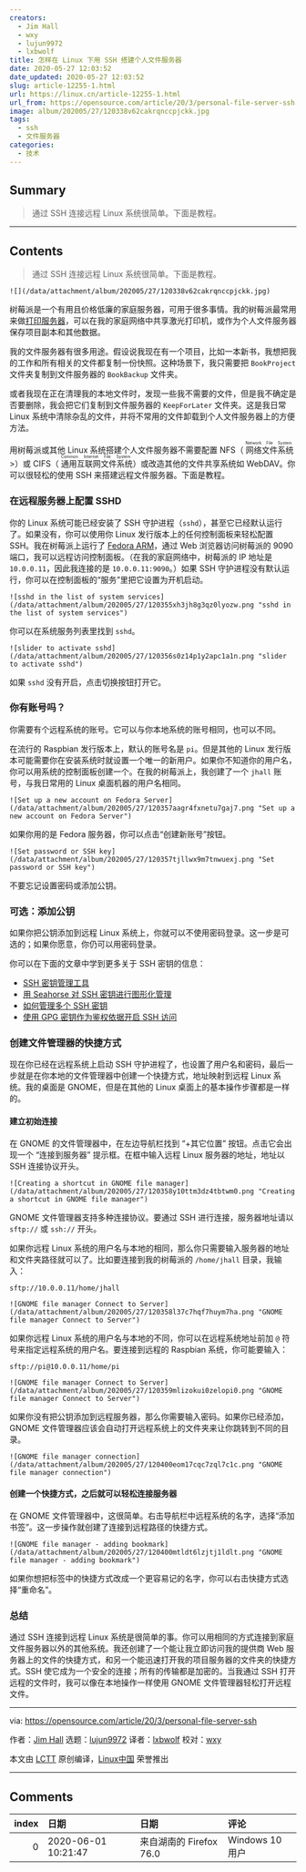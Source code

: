 ```yaml
---
creators:
  - Jim Hall
  - wxy
  - lujun9972
  - lxbwolf
title: 怎样在 Linux 下用 SSH 搭建个人文件服务器
date: 2020-05-27 12:03:52
date_updated: 2020-05-27 12:03:52
slug: article-12255-1.html
url: https://linux.cn/article-12255-1.html
url_from: https://opensource.com/article/20/3/personal-file-server-ssh
image: album/202005/27/120338v62cakrqnccpjckk.jpg
tags:
  - ssh
  - 文件服务器
categories:
  - 技术
---
```


## Summary

> 通过 SSH 连接远程 Linux 系统很简单。下面是教程。

***

<!-- more -->

## Contents

> 
> 通过 SSH 连接远程 Linux 系统很简单。下面是教程。
> 
> 
> 

`![](/data/attachment/album/202005/27/120338v62cakrqnccpjckk.jpg)`

树莓派是一个有用且价格低廉的家庭服务器，可用于很多事情。我的树莓派最常用来做[打印服务器](https://opensource.com/article/18/3/print-server-raspberry-pi)，可以在我的家庭网络中共享激光打印机，或作为个人文件服务器保存项目副本和其他数据。

我的文件服务器有很多用途。假设说我现在有一个项目，比如一本新书，我想把我的工作和所有相关的文件都复制一份快照。这种场景下，我只需要把 `BookProject` 文件夹复制到文件服务器的 `BookBackup` 文件夹。

或者我现在正在清理我的本地文件时，发现一些我不需要的文件，但是我不确定是否要删除，我会把它们复制到文件服务器的 `KeepForLater` 文件夹。这是我日常 Linux 系统中清除杂乱的文件，并将不常用的文件卸载到个人文件服务器上的方便方法。

用树莓派或其他 Linux 系统搭建个人文件服务器不需要配置 NFS（<ruby> 网络文件系统 <rt>  Network File System </rt></ruby>>）或 CIFS（<ruby> 通用互联网文件系统 <rt>  Common Internet File System </rt></ruby>）或改造其他的文件共享系统如 WebDAV。你可以很轻松的使用 SSH 来搭建远程文件服务器。下面是教程。

### 在远程服务器上配置 SSHD

你的 Linux 系统可能已经安装了 SSH 守护进程（`sshd`），甚至它已经默认运行了。如果没有，你可以使用你 Linux 发行版本上的任何控制面板来轻松配置 SSH。我在树莓派上运行了 [Fedora ARM](https://arm.fedoraproject.org/)，通过 Web 浏览器访问树莓派的 9090 端口，我可以远程访问控制面板。（在我的家庭网络中，树莓派的 IP 地址是 `10.0.0.11`，因此我连接的是 `10.0.0.11:9090`。）如果 SSH 守护进程没有默认运行，你可以在控制面板的“服务”里把它设置为开机启动。

`![sshd in the list of system services](/data/attachment/album/202005/27/120355xh3jh8g3qz0lyozw.png "sshd in the list of system services")`

你可以在系统服务列表里找到 `sshd`。

`![slider to activate sshd](/data/attachment/album/202005/27/120356s0z14p1y2apc1a1n.png "slider to activate sshd")`

如果 `sshd` 没有开启，点击切换按钮打开它。

### 你有账号吗？

你需要有个远程系统的账号。它可以与你本地系统的账号相同，也可以不同。

在流行的 Raspbian 发行版本上，默认的账号名是 `pi`。但是其他的 Linux 发行版本可能需要你在安装系统时就设置一个唯一的新用户。如果你不知道你的用户名，你可以用系统的控制面板创建一个。在我的树莓派上，我创建了一个 `jhall` 账号，与我日常用的 Linux 桌面机器的用户名相同。

`![Set up a new account on Fedora Server](/data/attachment/album/202005/27/120357aagr4fxnetu7gaj7.png "Set up a new account on Fedora Server")`

如果你用的是 Fedora 服务器，你可以点击“创建新账号”按钮。

`![Set password or SSH key](/data/attachment/album/202005/27/120357tjllwx9m7tnwuexj.png "Set password or SSH key")`

不要忘记设置密码或添加公钥。

### 可选：添加公钥

如果你把公钥添加到远程 Linux 系统上，你就可以不使用密码登录。这一步是可选的；如果你愿意，你仍可以用密码登录。

你可以在下面的文章中学到更多关于 SSH 密钥的信息：

* [SSH 密钥管理工具](https://linux.cn/article-11947-1.html)
* [用 Seahorse 对 SSH 密钥进行图形化管理](https://linux.cn/article-9451-1.html)
* [如何管理多个 SSH 密钥](https://opensource.com/article/19/4/gpg-subkeys-ssh-manage)
* [使用 GPG 密钥作为鉴权依据开启 SSH 访问](https://opensource.com/article/19/4/gpg-subkeys-ssh)

### 创建文件管理器的快捷方式

现在你已经在远程系统上启动 SSH 守护进程了，也设置了用户名和密码，最后一步就是在你本地的文件管理器中创建一个快捷方式，地址映射到远程 Linux 系统。我的桌面是 GNOME，但是在其他的 Linux 桌面上的基本操作步骤都是一样的。

#### 建立初始连接

在 GNOME 的文件管理器中，在左边导航栏找到 “+其它位置” 按钮。点击它会出现一个 “连接到服务器” 提示框。在框中输入远程 Linux 服务器的地址，地址以 SSH 连接协议开头。

`![Creating a shortcut in GNOME file manager](/data/attachment/album/202005/27/120358y10ttm3dz4tbtwm0.png "Creating a shortcut in GNOME file manager")`

GNOME 文件管理器支持多种连接协议。要通过 SSH 进行连接，服务器地址请以 `sftp://` 或 `ssh://` 开头。

如果你远程 Linux 系统的用户名与本地的相同，那么你只需要输入服务器的地址和文件夹路径就可以了。比如要连接到我的树莓派的 `/home/jhall` 目录，我输入：

```shell
sftp://10.0.0.11/home/jhall
```

`![GNOME file manager Connect to Server](/data/attachment/album/202005/27/120358l37c7hqf7huym7ha.png "GNOME file manager Connect to Server")`

如果你远程 Linux 系统的用户名与本地的不同，你可以在远程系统地址前加 `@` 符号来指定远程系统的用户名。要连接到远程的 Raspbian 系统，你可能要输入：

```shell
sftp://pi@10.0.0.11/home/pi
```

`![GNOME file manager Connect to Server](/data/attachment/album/202005/27/120359mlizokui0zelopi0.png "GNOME file manager Connect to Server")`

如果你没有把公钥添加到远程服务器，那么你需要输入密码。如果你已经添加，GNOME 文件管理器应该会自动打开远程系统上的文件夹来让你跳转到不同的目录。

`![GNOME file manager connection](/data/attachment/album/202005/27/120400eom17cqc7zql7c1c.png "GNOME file manager connection")`

#### 创建一个快捷方式，之后就可以轻松连接服务器

在 GNOME 文件管理器中，这很简单。右击导航栏中远程系统的名字，选择“添加书签”。这一步操作就创建了连接到远程路径的快捷方式。

`![GNOME file manager - adding bookmark](/data/attachment/album/202005/27/120400mtldt6lzjtj1ldlt.png "GNOME file manager - adding bookmark")`

如果你想把标签中的快捷方式改成一个更容易记的名字，你可以右击快捷方式选择“重命名”。

### 总结

通过 SSH 连接到远程 Linux 系统是很简单的事。你可以用相同的方式连接到家庭文件服务器以外的其他系统。我还创建了一个能让我立即访问我的提供商 Web 服务器上的文件的快捷方式，和另一个能迅速打开我的项目服务器的文件夹的快捷方式。SSH 使它成为一个安全的连接；所有的传输都是加密的。当我通过 SSH 打开远程的文件时，我可以像在本地操作一样使用 GNOME 文件管理器轻松打开远程文件。

---

via: <https://opensource.com/article/20/3/personal-file-server-ssh>

作者：[Jim Hall](https://opensource.com/users/jim-hall) 选题：[lujun9972](https://github.com/lujun9972) 译者：[lxbwolf](https://github.com/lxbwolf) 校对：[wxy](https://github.com/wxy)

本文由 [LCTT](https://github.com/LCTT/TranslateProject) 原创编译，[Linux中国](https://linux.cn/) 荣誉推出

***

## Comments

|   index | 日期                | 日期                                    | 评论                           |
|--------:|:--------------------|:----------------------------------------|:-------------------------------|
|       0 | 2020-06-01 10:21:47 | 来自湖南的 Firefox 76.0|Windows 10 用户 | 用到是能用了，就是空间小了点。 |

